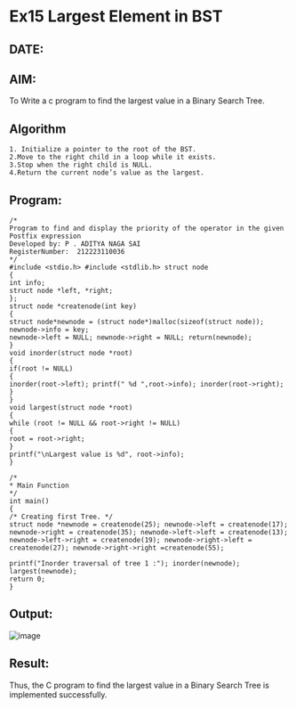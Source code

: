 # Ex15 Largest Element in BST
## DATE:
## AIM:
To Write a c program to find the largest value in a Binary Search Tree.

## Algorithm
```
1. Initialize a pointer to the root of the BST.
2.Move to the right child in a loop while it exists.
3.Stop when the right child is NULL.
4.Return the current node’s value as the largest. 
```
## Program:
```
/*
Program to find and display the priority of the operator in the given Postfix expression
Developed by: P . ADITYA NAGA SAI
RegisterNumber:  212223110036
*/
#include <stdio.h> #include <stdlib.h> struct node
{
int info;
struct node *left, *right;
};
struct node *createnode(int key)
{
struct node*newnode = (struct node*)malloc(sizeof(struct node)); newnode->info = key;
newnode->left = NULL; newnode->right = NULL; return(newnode);
}
void inorder(struct node *root)
{
if(root != NULL)
{
inorder(root->left); printf(" %d ",root->info); inorder(root->right);
}
}
void largest(struct node *root)
{
while (root != NULL && root->right != NULL)
{
root = root->right;
}
printf("\nLargest value is %d", root->info);
}
 
/*
* Main Function
*/
int main()
{
/* Creating first Tree. */
struct node *newnode = createnode(25); newnode->left = createnode(17); newnode->right = createnode(35); newnode->left->left = createnode(13); newnode->left->right = createnode(19); newnode->right->left = createnode(27); newnode->right->right =createnode(55);

printf("Inorder traversal of tree 1 :"); inorder(newnode); largest(newnode);
return 0;
}

```

## Output:

![image](https://github.com/user-attachments/assets/8bdaf39e-c84e-4ba5-a540-1006d42631f0)


## Result:
Thus, the C program to find the largest value in a Binary Search Tree is implemented successfully.
